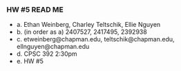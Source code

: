 ### HW #5 READ ME
<ul>
<li>a. Ethan Weinberg, Charley Teltschik, Ellie Nguyen</li>
<li>b. (in order as a) 2407527, 2417495, 2392938</li>
<li>c. etweinberg@chapman.edu, teltschik@chapman.edu, ellnguyen@chapman.edu</li>
<li>d. CPSC 392 2:30pm</li>
<li>e. HW #5</li>
</ul>
